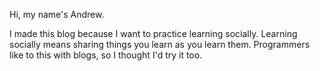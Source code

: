Hi, my name's Andrew.

I made this blog because I want to practice learning socially. Learning socially means sharing things you learn as you learn them. Programmers like to this with blogs, so I thought I'd try it too.
